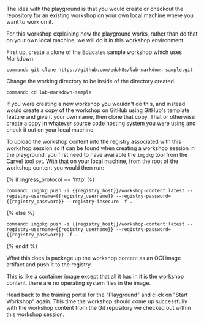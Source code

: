 The idea with the playground is that you would create or checkout the repository for an existing workshop on your own local machine where you want to work on it.

For this workshop explaining how the playground works, rather than do that on your own local machine, we will do it in this workshop environment.

First up, create a clone of the Educates sample workshop which uses Markdown.

```terminal:execute
command: git clone https://github.com/eduk8s/lab-markdown-sample.git
```

Change the working directory to be inside of the directory created.

```terminal:execute
command: cd lab-markdown-sample
```

If you were creating a new workshop you wouldn't do this, and instead would create a copy of the workshop on GitHub using GitHub's template feature and give it your own name, then clone that copy. That or otherwise create a copy in whatever source code hosting system you were using and check it out on your local machine.

To upload the workshop content into the registry associated with this workshop session so it can be found when creating a workshop session in the playground, you first need to have available the ``imgpkg`` tool from the [Carvel](https://carvel.dev/) tool set. With that on your local machine, from the root of the workshop content you would then run:

{% if ingress_protocol == 'http' %}

```terminal:execute
command: imgpkg push -i {{registry_host}}/workshop-content:latest --registry-username={{registry_username}} --registry-password={{registry_password}} --registry-insecure -f .
```

{% else %}

```terminal:execute
command: imgpkg push -i {{registry_host}}/workshop-content:latest --registry-username={{registry_username}} --registry-password={{registry_password}} -f .
```

{% endif %}

What this does is package up the workshop content as an OCI image artifact and push it to the registry.

This is like a container image except that all it has in it is the workshop content, there are no operating system files in the image.

Head back to the training portal for the "Playground" and click on "Start Workshop" again. This time the workshop should come up successfully with the workshop content from the Git repository we checked out within this workshop session.
